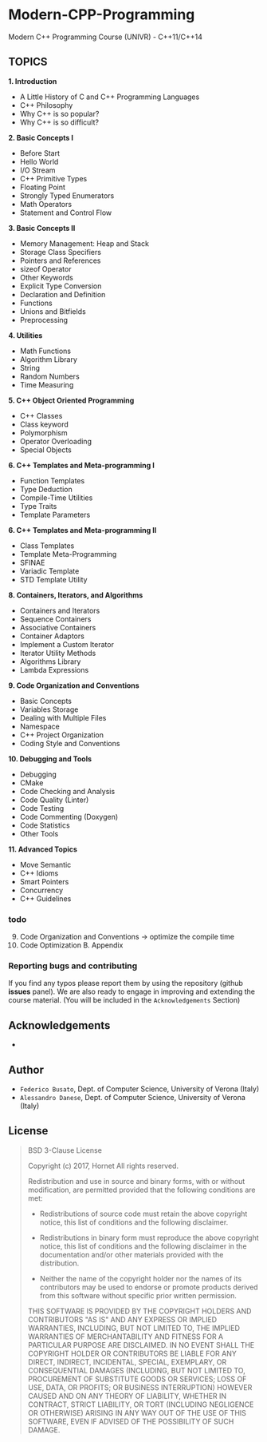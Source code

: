 # Modern-CPP-Programming #

Modern C++ Programming Course (UNIVR) - C++11/C++14

## TOPICS ##

**1. Introduction**

* A Little History of C and C++ Programming Languages
* C++ Philosophy
* Why C++ is so popular?
* Why C++ is so difficult?

**2. Basic Concepts I**

* Before Start
* Hello World
* I/O Stream
* C++ Primitive Types
* Floating Point
* Strongly Typed Enumerators
* Math Operators
* Statement and Control Flow

**3. Basic Concepts II**

* Memory Management: Heap and Stack
* Storage Class Specifiers
* Pointers and References
* sizeof Operator
* Other Keywords
* Explicit Type Conversion
* Declaration and Definition
* Functions
* Unions and Bitfields
* Preprocessing

**4. Utilities**

* Math Functions
* Algorithm Library
* String
* Random Numbers
* Time Measuring

**5. C++ Object Oriented Programming**

* C++ Classes
* Class keyword
* Polymorphism
* Operator Overloading
* Special Objects

**6. C++ Templates and Meta-programming I**

* Function Templates
* Type Deduction
* Compile-Time Utilities
* Type Traits
* Template Parameters

**6. C++ Templates and Meta-programming II**

* Class Templates
* Template Meta-Programming
* SFINAE
* Variadic Template
* STD Template Utility

**8. Containers, Iterators, and Algorithms**

* Containers and Iterators
* Sequence Containers
* Associative Containers
* Container Adaptors
* Implement a Custom Iterator
* Iterator Utility Methods
* Algorithms Library
* Lambda Expressions

**9. Code Organization and Conventions**

* Basic Concepts
* Variables Storage
* Dealing with Multiple Files
* Namespace
* C++ Project Organization
* Coding Style and Conventions

**10. Debugging and Tools**

* Debugging
* CMake
* Code Checking and Analysis
* Code Quality (Linter)
* Code Testing
* Code Commenting (Doxygen)
* Code Statistics
* Other Tools

**11. Advanced Topics**

* Move Semantic
* C++ Idioms
* Smart Pointers
* Concurrency
* C++ Guidelines

### todo ###

09. Code Organization and Conventions -> optimize the compile time
12. Code Optimization
B. Appendix

### Reporting bugs and contributing ###

If you find any typos please report them by using the repository
(github **issues** panel).
We are also ready to engage in improving and extending the course material.
(You will be included in the `Acknowledgements` Section)

## Acknowledgements ##

*

## Author ##

* `Federico Busato`, Dept. of Computer Science, University of Verona (Italy)
* `Alessandro Danese`, Dept. of Computer Science,  University of Verona (Italy)

## License ##

> BSD 3-Clause License
>
> Copyright (c) 2017, Hornet
> All rights reserved.
>
> Redistribution and use in source and binary forms, with or without
> modification, are permitted provided that the following conditions are met:
>
> * Redistributions of source code must retain the above copyright notice, this
>   list of conditions and the following disclaimer.
>
> * Redistributions in binary form must reproduce the above copyright notice,
>   this list of conditions and the following disclaimer in the documentation
>   and/or other materials provided with the distribution.
>
> * Neither the name of the copyright holder nor the names of its
>   contributors may be used to endorse or promote products derived from
>   this software without specific prior written permission.
>
> THIS SOFTWARE IS PROVIDED BY THE COPYRIGHT HOLDERS AND CONTRIBUTORS "AS IS"
> AND ANY EXPRESS OR IMPLIED WARRANTIES, INCLUDING, BUT NOT LIMITED TO, THE
> IMPLIED WARRANTIES OF MERCHANTABILITY AND FITNESS FOR A PARTICULAR PURPOSE ARE
> DISCLAIMED. IN NO EVENT SHALL THE COPYRIGHT HOLDER OR CONTRIBUTORS BE LIABLE
> FOR ANY DIRECT, INDIRECT, INCIDENTAL, SPECIAL, EXEMPLARY, OR CONSEQUENTIAL
> DAMAGES (INCLUDING, BUT NOT LIMITED TO, PROCUREMENT OF SUBSTITUTE GOODS OR
> SERVICES; LOSS OF USE, DATA, OR PROFITS; OR BUSINESS INTERRUPTION) HOWEVER
> CAUSED AND ON ANY THEORY OF LIABILITY, WHETHER IN CONTRACT, STRICT LIABILITY,
> OR TORT (INCLUDING NEGLIGENCE OR OTHERWISE) ARISING IN ANY WAY OUT OF THE USE
> OF THIS SOFTWARE, EVEN IF ADVISED OF THE POSSIBILITY OF SUCH DAMAGE.

